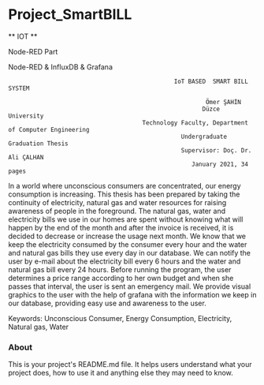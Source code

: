 Project_SmartBILL
=================

  **   IOT   **
  
Node-RED Part

Node-RED & InfluxDB & Grafana 


                                                   IoT BASED  SMART BILL SYSTEM

                                                            Ömer ŞAHİN
                                                           Düzce University
                                          Technology Faculty, Department of Computer Engineering
                                                     Undergraduate Graduation Thesis
                                                     Supervisor: Doç. Dr. Ali ÇALHAN
                                                        January 2021, 34 pages


In a world where unconscious consumers are concentrated, our energy consumption is increasing. This thesis has been prepared by taking the continuity of electricity, natural gas and water resources for raising awareness of people in the foreground. The natural gas, water and electricity bills we use in our homes are spent without knowing what will happen by the end of the month and after the invoice is received, it is decided to decrease or increase the usage next month. We know that we keep the electricity consumed by the consumer every hour and the water and natural gas bills they use every day in our database. We can notify the user by e-mail about the electricity bill every 6 hours and the water and natural gas bill every 24 hours. Before running the program, the user determines a price range according to her own budget and when she passes that interval, the user is sent an emergency mail. We provide visual graphics to the user with the help of grafana with the information we keep in our database, providing easy use and awareness to the user.

Keywords: Unconscious Consumer, Energy Consumption, Electricity, Natural gas, Water

### About

This is your project's README.md file. It helps users understand what your
project does, how to use it and anything else they may need to know.

